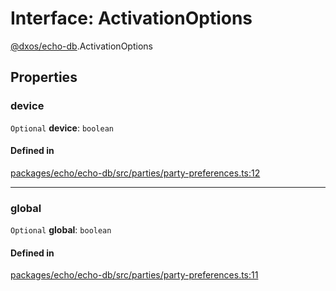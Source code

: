# Interface: ActivationOptions

[@dxos/echo-db](../modules/dxos_echo_db.md).ActivationOptions

## Properties

### device

 `Optional` **device**: `boolean`

#### Defined in

[packages/echo/echo-db/src/parties/party-preferences.ts:12](https://github.com/dxos/dxos/blob/main/packages/echo/echo-db/src/parties/party-preferences.ts#L12)

___

### global

 `Optional` **global**: `boolean`

#### Defined in

[packages/echo/echo-db/src/parties/party-preferences.ts:11](https://github.com/dxos/dxos/blob/main/packages/echo/echo-db/src/parties/party-preferences.ts#L11)
